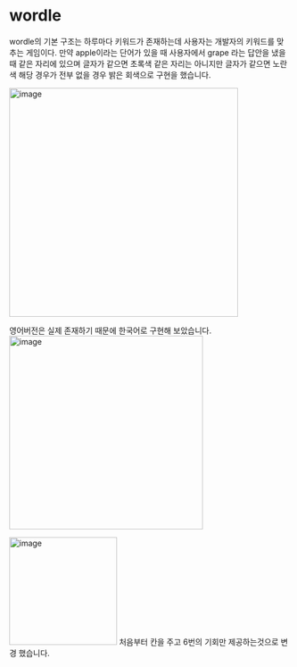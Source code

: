 # wordle

wordle의 기본 구조는 하루마다 키워드가 존재하는데 사용자는 개발자의 키워드를 맞추는 게임이다. 
만약 apple이라는 단어가 있을 때 사용자에서 grape 라는 답안을 냈을 때 같은 자리에 있으며 
글자가 같으면 초록색 같은 자리는 아니지만 글자가 같으면 노란색 해당 경우가 전부 없을 경우 밝은 회색으로 구현을 했습니다. 

<img width="410" alt="image" src="https://user-images.githubusercontent.com/110734817/205842905-260c769c-33e5-4679-815e-da0a0baa9265.png">

영어버전은 실제 존재하기 때문에 한국어로 구현해 보았습니다.
<img width="347" alt="image" src="https://user-images.githubusercontent.com/110734817/205842950-554a0304-9c07-4fd3-867e-a1a53c63bca4.png">

<img width="193" alt="image" src="https://user-images.githubusercontent.com/110734817/205842995-a36d1536-fa7a-4393-953a-512d96979225.png">
처음부터 칸을 주고 6번의 기회만 제공하는것으로 변경 했습니다.


